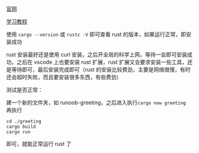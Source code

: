 [官网](https://www.rust-lang.org/learn/get-started)

[学习教程](https://www.runoob.com/rust/rust-tutorial.html)

使用 `cargo --version` 或 `rustc -V` 即可查看 rust 的版本，如果运行正常，即安装成功

rust 安装最好还是使用 curl 安装，之后开全局的科学上网，等待一会即可安装成功，之后在 vscode 上也要安装 rust 扩展，rust 扩展又会要求安装一些工具，还是等待即可，最后安装完成即可（rust 的安装比较费劲，主要是网络很慢，有时还会超时失败，而且要安装很多东西，有些费劲）

测试是否正常：

建一个新的文件夹，如 runoob-greeting，之后进入执行`cargo new greeting ` 再执行

```
cd ./greeting
cargo build
cargo run
```

即可，就能正常运行 rust 了
